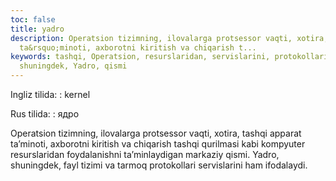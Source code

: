 ```yaml
---
toc: false
title: yadro
description: Operatsion tizimning, ilovalarga protsessor vaqti, xotira, tashqi apparat
  ta&rsquo;minoti, axborotni kiritish va chiqarish t...
keywords: tashqi, Operatsion, resurslaridan, servislarini, protokollari, tarmoq, tizimi,
  shuningdek, Yadro, qismi
---
```


Ingliz tilida:
:   kernel

Rus tilida:
:   ядро

Operatsion tizimning, ilovalarga protsessor vaqti, xotira, tashqi apparat ta’minoti, axborotni kiritish va chiqarish tashqi qurilmasi kabi kompyuter resurslaridan foydalanishni ta’minlaydigan markaziy qismi. Yadro, shuningdek, fayl tizimi va tarmoq protokollari servislarini ham ifodalaydi.